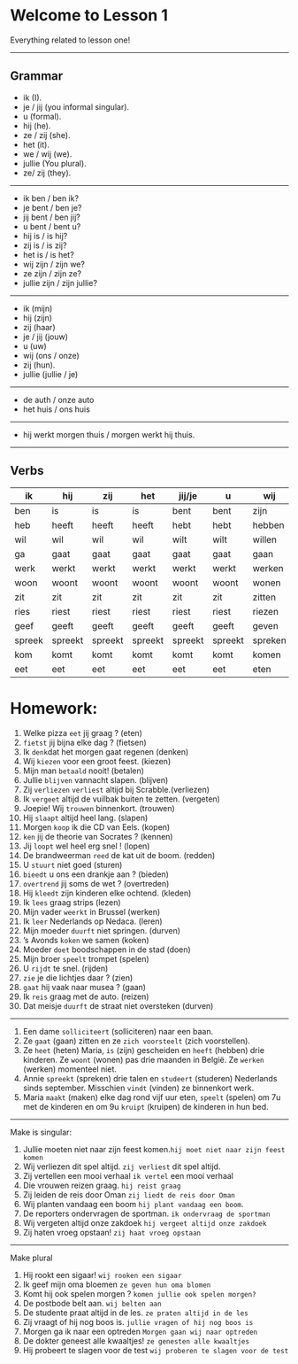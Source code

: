 # Welcome to Lesson 1
Everything related to lesson one!
***
## Grammar
* ik (I).
* je / jij (you informal singular).
* u (formal).
* hij (he).
* ze / zij (she).
* het (it).
* we / wij (we).
* jullie (You plural).
* ze/ zij (they).
***
* ik ben / ben ik?
* je bent / ben je?
* jij bent / ben jij?
* u bent / bent u?
* hij is / is hij?
* zij is / is zij?
* het is / is het?
* wij zijn / zijn we?
* ze zijn / zijn ze?
* jullie zijn / zijn jullie?
***
* ik (mijn)
* hij (zijn)
* zij (haar)
* je / jij (jouw)
* u (uw)
* wij (ons / onze)
* zij (hun).
* jullie (jullie / je)
***
* de auth / onze auto
* het huis / ons huis
***
* hij werkt morgen thuis / morgen werkt hij thuis.
***


## Verbs
| ik     | hij     | zij     | het     | jij/je  | u       | wij     | ze      | jullie  |
|--------|---------|---------|---------|---------|---------|---------|---------|---------|
| ben    | is      | is      | is      | bent    | bent    | zijn    | zijn    | zijn    |
| heb    | heeft   | heeft   | heeft   | hebt    | hebt    | hebben  | hebben  | hebben  |
| wil    | wil     | wil     | wil     | wilt    | wilt    | willen  | willen  | willen  |
| ga     | gaat    | gaat    | gaat    | gaat    | gaat    | gaan    | gaan    | gaan    |
| werk   | werkt   | werkt   | werkt   | werkt   | werkt   | werken  | werken  | werken  |
| woon   | woont   | woont   | woont   | woont   | woont   | wonen   | wonen   | wonen   |
| zit    | zit     | zit     | zit     | zit     | zit     | zitten  | zitten  | zitten  |
| ries   | riest   | riest   | riest   | riest   | riest   | riezen  | riezen  | riezen  |
| geef   | geeft   | geeft   | geeft   | geeft   | geeft   | geven   | geven   | geven   |
| spreek | spreekt | spreekt | spreekt | spreekt | spreekt | spreken | spreken | spreken |
| kom    | komt    | komt    | komt    | komt    | komt    | komen   | komen   | komen   |
| eet    | eet     | eet     | eet     | eet     | eet     | eten    | eten    | eten    |

# Homework:

1. Welke pizza `eet` jij graag ? (eten)
2. `fietst` jij bijna elke dag ?  (fietsen)
3. Ik `denk`dat het morgen gaat regenen  (denken)
4. Wij `kiezen` voor een groot feest. (kiezen)
5. Mijn man `betaald` nooit!  (betalen)
6. Jullie `blijven` vannacht slapen.  (blijven)
7. Zij `verliezen` `verliest` altijd bij Scrabble.(verliezen)
8. Ik `vergeet` altijd de vuilbak buiten te zetten.  (vergeten)
9. Joepie! Wij `trouwen` binnenkort. (trouwen)
10. Hij `slaapt` altijd heel lang.  (slapen)
11. Morgen `koop` ik die CD van Eels. (kopen)
12. `ken` jij de theorie van Socrates ?  (kennen)
13. Jij `loopt` wel heel erg snel !  (lopen)
14. De brandweerman `reed` de kat uit de boom.  (redden)
15. U `stuurt` niet goed  (sturen)
16. `bieedt` u ons een drankje aan ? (bieden)
17. `overtrend` jij soms de wet ?  (overtreden)
18. Hij `kleedt` zijn kinderen elke ochtend. (kleden)
19. Ik `lees` graag strips   (lezen)
20. Mijn vader `weerkt` in Brussel (werken)
21. Ik `leer` Nederlands op Nedaca. (leren)
22. Mijn moeder `duurft` niet springen.  (durven)
23. ’s Avonds `koken` we samen (koken)
24. Moeder `doet` boodschappen in de stad  (doen)
25. Mijn broer `speelt` trompet (spelen)
26. U `rijdt` te snel. (rijden)
27. `zie` je die lichtjes daar ? (zien)
28. `gaat` hij vaak naar musea ? (gaan)
29. Ik `reis` graag met de auto.  (reizen)
30. Dat meisje `duurft` de straat niet oversteken (durven)
       
***
1. Een dame `solliciteert` (solliciteren) naar een baan.
2. Ze `gaat` (gaan) zitten en ze `zich voorsteelt` (zich voorstellen).
3. Ze `heet` (heten) Maria, `is` (zijn) gescheiden en `heeft` (hebben) drie kinderen. Ze `woont` (wonen) pas drie maanden in België. Ze `werken` (werken) momenteel niet.
4. Annie `spreekt` (spreken) drie talen en `studeert` (studeren) Nederlands sinds september. Misschien `vindt` (vinden) ze binnenkort werk.
5. Maria `maakt` (maken) elke dag rond vijf uur eten, `speelt` (spelen) om 7u met de kinderen en om 9u `kruipt` (kruipen) de kinderen in hun bed.
***
Make is singular:
1. Jullie moeten niet naar zijn feest komen.`hij moet niet naar zijn feest komen`
2. Wij verliezen dit spel altijd. `zij verliest` dit spel altijd.
3. Zij vertellen een mooi verhaal `ik vertel` een mooi verhaal
4. Die vrouwen reizen graag. `hij reist graag`
5. Zij leiden de reis door Oman `zij liedt de reis door Oman`
6. Wij planten vandaag een boom `hij plant vandaag een boom`.
7. De reporters ondervragen de sportman. `ik ondervraag de sportman`
8. Wij vergeten altijd onze zakdoek `hij vergeet altijd onze zakdoek`
9. Zij haten vroeg opstaan! `zij haat vroeg opstaan`
***
Make plural
1. Hij rookt een sigaar! `wij rooken een sigaar`
2. Ik geef mijn oma bloemen `ze geven hun oma blomen`
3. Komt hij ook spelen morgen ? `komen jullie ook spelen morgen? `
4. De postbode belt aan. `wij belten aan`
5. De studente praat altijd in de les. `ze praten altijd in de les`
6. Zij vraagt of hij nog boos is. `jullie vragen of hij nog boos is`
7. Morgen ga ik naar een optreden `Morgen gaan wij naar optreden`
8. De dokter geneest alle kwaaltjes! `ze genesten alle kwaaltjes`
9. Hij probeert te slagen voor de test `wij proberen te slagen voor de test`



